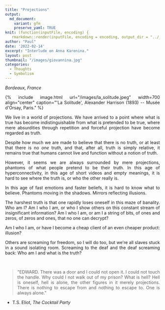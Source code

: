 ```yaml
---
title: "Projections"
output:
  md_document:
    variant: gfm
    preserve_yaml: TRUE
knit: (function(inputFile, encoding) {
   rmarkdown::render(inputFile, encoding = encoding, output_dir = "../_posts") })
author: "Paul"
date: '2022-02-14'
excerpt: "Interlude on Anna Karenina."
layout: post
thumbnail: "/images/giovannina.jpg"
categories:
  - Thoughts
  - Symbolism
---
```


<style>body {text-align: justify}</style>

*Bordeaux, France*

{% include image.html url="/images/la_solitude.jpeg" width=700 align="center" caption="'La Solitude', Alexander Harrison (1893) -- Musée d'Orsay, Paris." %}

We live in a world of projections. We have arrived to a point where what is true has become indistinguishable from what is pretended to be true, where mere absurdities through repetition and forceful projection have become regarded as truth.

Despite how much we are made to believe that there is no truth, or at least that there is no *one* truth, and that, after all, truth is simply relative, it remains true that humans cannot live and function without a notion of truth.

However, it seems we are always surrounded by mere projections, phantoms of what people pretend to be their truth. In this age of hyperconnectivity, in this age of short videos and empty meanings, it is hard to see where the truth is, or who the other really is. 

In this age of fast emotions and faster beliefs, it is hard to know what to believe. Phantoms moving in the shadows. Mirrors reflecting illusions. 

The harshest truth is that one rapidly loses oneself in this maze of banality. Who am I? Am I who I am, or who I show others on this constant stream of insignificant information? Am I who I am, or am I a string of bits, of ones and zeros, of zeros and ones, that no one can decrypt?

Am I who I am, or have I become a cheap client of an even cheaper product: illusion?

Others are screaming for freedom, so I will do too, but we're all slaves stuck in a sound isolating room. Screaming to the deaf and the deaf screaming back: Who am I and what is the truth? 


&nbsp;

> "EDWARD. There was a door and I could not open it. I could not touch the handle. Why could I not walk out of my prison? What is hell? Hell is oneself, hell is alone, the other figures in it merely projections. There is nothing to escape from and nothing to escape to. One is always alone."
- T.S. Eliot, *The Cocktail Party*